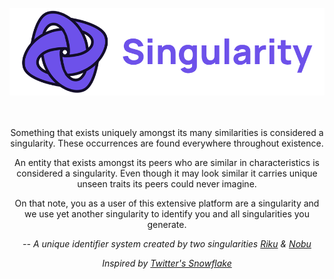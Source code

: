 <div align="center" width="100">
  <br />
  <img src="./public/banner.png" alt="logo... get better internet nerd"/>
  <br />
  <br />
  <br />
  <p>Something that exists uniquely amongst its many similarities is considered a singularity. These occurrences are found everywhere throughout existence.</p>
  <p>An entity that exists amongst its peers who are similar in characteristics is considered a singularity. Even though it may look similar it carries unique unseen traits its peers could never imagine.</p>
  <p>On that note, you as a user of this extensive platform are a singularity and we use yet another singularity to identify you and all singularities you generate.</p>
  <p><i>-- A unique identifier system created by two singularities <a href="https://github.com/Riku32">Riku</a> & <a href="https://github.com/NobUwU">Nobu</a></i></p>
  <p><i>Inspired by <a href="https://blog.twitter.com/engineering/en_us/a/2010/announcing-snowflake">Twitter's Snowflake</a></i></p>
</div>
